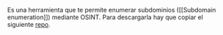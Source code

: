Es una herramienta que te permite enumerar subdominios ([[Subdomain enumeration]]) mediante OSINT. Para descargarla hay que copiar el siguiente [repo](https://github.com/aboul3la/Sublist3r).